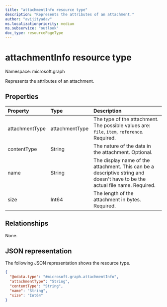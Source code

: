 ```yaml
---
title: "attachmentInfo resource type"
description: "Represents the attributes of an attachment."
author: "avijityadav"
ms.localizationpriority: medium
ms.subservice: "outlook"
doc_type: resourcePageType
---
```


# attachmentInfo resource type

Namespace: microsoft.graph

Represents the attributes of an attachment.

## Properties
|Property|Type|Description|
|:---|:---|:---|
|attachmentType|attachmentType|The type of the attachment. The possible values are: `file`, `item`, `reference`. Required.|
|contentType|String|The nature of the data in the attachment. Optional.|
|name|String|The display name of the attachment. This can be a descriptive string and doesn't have to be the actual file name. Required.|
|size|Int64|The length of the attachment in bytes. Required.|

## Relationships
None.

## JSON representation
The following JSON representation shows the resource type.
<!-- {
  "blockType": "resource",
  "@odata.type": "microsoft.graph.attachmentInfo"
}
-->
``` json
{
  "@odata.type": "#microsoft.graph.attachmentInfo",
  "attachmentType": "String",
  "contentType": "String",
  "name": "String",
  "size": "Int64"
}
```

